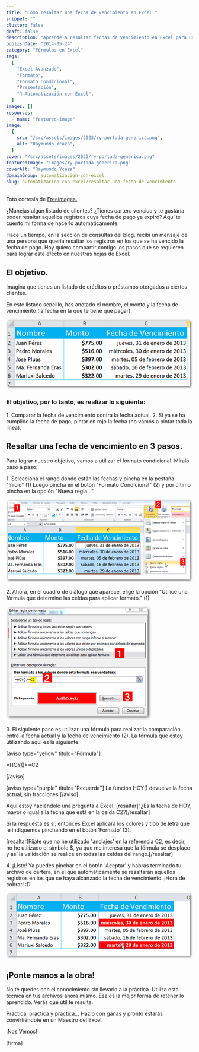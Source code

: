 ```yaml
---
title: "Cómo resaltar una fecha de vencimiento en Excel."
snippet: ""
cluster: false
draft: false
description: "Aprende a resaltar fechas de vencimiento en Excel para un mejor control de tu cartera. Descubre cómo hacerlo de manera sencilla y eficaz."
publishDate: "2014-05-24"
category: "Fórmulas en Excel"
tags:
  [
    "Excel Avanzado",
    "Formato",
    "Formato Condicional",
    "Presentación",
    "🤖 Automatización con Excel",
  ]
images: []
resources:
  - name: "featured-image"
image:
  {
    src: "/src/assets/images/2023/ry-portada-generica.png",
    alt: "Raymundo Ycaza",
  }
cover: "/src/assets/images/2023/ry-portada-generica.png"
featuredImage: "images/ry-portada-generica.png"
coverAlt: "Raymundo Ycaza"
domainGroup: automatizacion-con-excel
slug: automatizacion-con-excel/resaltar-una-fecha-de-vencimiento
---
```


Foto cortesía de [Freeimages.](http://www.freeimages.com/photo/1043303 "Freeimages")

¿Manejas algún listado de clientes? ¿Tienes cartera vencida y te gustaría poder resaltar aquellos registros cuya fecha de pago ya expiró? Aquí te cuento mi forma de hacerlo automáticamente.

Hace un tiempo, en la sección de consultas del blog, recibí un mensaje de una persona que quería resaltar los registros en los que se ha vencido la fecha de pago. Hoy quiero compartir contigo los pasos que se requieren para lograr este efecto en nuestras hojas de Excel.

## El objetivo.

Imagina que tienes un listado de créditos o préstamos otorgados a ciertos clientes.

En este listado sencillo, has anotado el nombre, el monto y la fecha de vencimiento (la fecha en la que te tiene que pagar).

[![Resaltar fecha de vencimiento](/src/assets/images/2023/20130813-resaltar-fecha-de-vencimiento-000063.png)](http://raymundoycaza.com/wp-content/uploads/20130813-resaltar-fecha-de-vencimiento-000063.png)

### El objetivo, por lo tanto, es realizar lo siguiente:

1\. Comparar la fecha de vencimiento contra la fecha actual. 2. Si ya se ha cumplido la fecha de pago, pintar en rojo la fecha (no vamos a pintar toda la línea).

## Resaltar una fecha de vencimiento en 3 pasos.

Para lograr nuestro objetivo, vamos a utilizar el formato condicional. Míralo paso a paso:

1\. Selecciona el rango donde están las fechas y pincha en la pestaña "Inicio" (1) Luego pincha en el botón "Formato Condicional" (2) y por último pincha en la opción "Nueva regla..."

[![Resaltar fecha de vencimiento](/src/assets/images/2023/20130813-resaltar-fecha-de-vencimiento-000064.png)](http://raymundoycaza.com/wp-content/uploads/20130813-resaltar-fecha-de-vencimiento-000064.png)

2\. Ahora, en el cuadro de diálogo que aparece, elige la opción "Utilice una fórmula que determine las celdas para aplicar formato." (1)

[![Resaltar fecha de vencimiento](/src/assets/images/2023/20130813-resaltar-fecha-de-vencimiento-000065.png)](http://raymundoycaza.com/wp-content/uploads/20130813-resaltar-fecha-de-vencimiento-000065.png)

3\. El siguiente paso es utilizar una fórmula para realizar la comparación entre la fecha actual y la fecha de vencimiento (2). La fórmula que estoy utilizando aquí es la siguiente:

\[aviso type="yellow" titulo="Fórmula"\]

\=HOY()>=C2

\[/aviso\]

\[aviso type="purple" titulo="Recuerda"\] La función HOY() devuelve la fecha actual, sin fracciones.\[/aviso\]

Aquí estoy haciéndole una pregunta a Excel: \[resaltar\]"¿Es la fecha de HOY, mayor o igual a la fecha que está en la celda C2?\[/resaltar\]

Si la respuesta es sí, entonces Excel aplicará los colores y tipo de letra que le indiquemos pinchando en el botón 'Formato' (3).

\[resaltar\]Fíjate que no he utilizado 'anclajes' en la referencia C2, es decir, no he utilizado el símbolo $, ya que me interesa que la fórmula se desplace y así la validación se realice en todas las celdas del rango.\[/resaltar\]

4\. ¡Listo! Ya puedes pinchar en el botón 'Aceptar' y habrás terminado tu archivo de cartera, en el que automáticamente se resaltarán aquellos registros en los que se haya alcanzado la fecha de vencimiento. ¡Hora de cobrar! :D

[![Resaltar fecha de vencimiento](/src/assets/images/2023/20130813-resaltar-fecha-de-vencimiento-000066.png)](http://raymundoycaza.com/wp-content/uploads/20130813-resaltar-fecha-de-vencimiento-000066.png)

## ¡Ponte manos a la obra!

No te quedes con el conocimiento sin llevarlo a la práctica. Utiliza esta técnica en tus archivos ahora mismo. Esa es la mejor forma de retener lo aprendido. Verás qué útil te resulta.

Practica, practica y practica... Hazlo con ganas y pronto estarás convirtiéndote en un Maestro del Excel.

¡Nos Vemos!

\[firma\]
